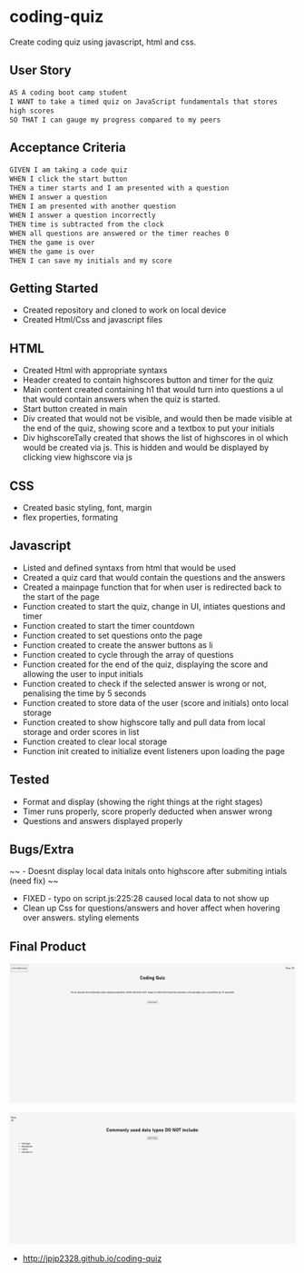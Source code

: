 # coding-quiz

Create coding quiz using javascript, html and css.

## User Story

```
AS A coding boot camp student
I WANT to take a timed quiz on JavaScript fundamentals that stores high scores
SO THAT I can gauge my progress compared to my peers
```

## Acceptance Criteria

```
GIVEN I am taking a code quiz
WHEN I click the start button
THEN a timer starts and I am presented with a question
WHEN I answer a question
THEN I am presented with another question
WHEN I answer a question incorrectly
THEN time is subtracted from the clock
WHEN all questions are answered or the timer reaches 0
THEN the game is over
WHEN the game is over
THEN I can save my initials and my score
```

## Getting Started
- Created repository and cloned to work on local device
- Created Html/Css and javascript files

## HTML
- Created Html with appropriate syntaxs
- Header created to contain highscores button and timer for the quiz
- Main content created containing h1 that would turn into questions a ul that would contain answers when the quiz is started.
- Start button created in main
- Div created that would not be visible, and would then be made visible at the end of the quiz, showing score and a textbox to put your initials
- Div highscoreTally created that shows the list of highscores in ol which would be created via js. This is hidden and would be displayed by clicking view highscore via js

## CSS
- Created basic styling, font, margin
- flex properties, formating

## Javascript
- Listed and defined syntaxs from html that would be used
- Created a quiz card that would contain the questions and the answers
- Created a mainpage function that for when user is redirected back to the start of the page
- Function created to start the quiz, change in UI, intiates questions and timer
- Function created to start the timer countdown
- Function created to set questions onto the page
- Function created to create the answer buttons as li
- Function created to cycle through the array of questions
- Function created for the end of the quiz, displaying the score and allowing the user to input initials
- Function created to check if the selected answer is wrong or not, penalising the time by 5 seconds
- Function created to store data of the user (score and initials) onto local storage
- Function created to show highscore tally and pull data from local storage and order scores in list
- Function created to clear local storage
- Function init created to initialize event listeners upon loading the page

## Tested
- Format and display (showing the right things at the right stages)
- Timer runs properly, score properly deducted when answer wrong
- Questions and answers displayed properly

## Bugs/Extra
~~ - Doesnt display local data initals onto highscore after submiting intials (need fix) ~~
- FIXED - typo on script.js:225:28 caused local data to not show up
- Clean up Css for questions/answers and hover affect when hovering over answers. styling elements

## Final Product

![](assets/images/screenshot.png)

![](assets/images/screenshot-2.png)

- http://jpjp2328.github.io/coding-quiz
